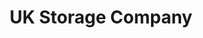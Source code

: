 ---
title: "UK Storage Company"
url: /bristol/uk-storage-company-avonmouth-way-west/
shop: storage rental
---